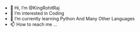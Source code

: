 - 👋 Hi, I’m @KingRohitRaj
- 👀 I’m interested in Coding
- 🌱 I’m currently learning Python And Many Other Languages
- 📫 How to reach me ...

<!---
KingRohitRaj/KingRohitRaj is a ✨ special ✨ repository because its `README.md` (this file) appears on your GitHub profile.
You can click the Preview link to take a look at your changes.
--->
